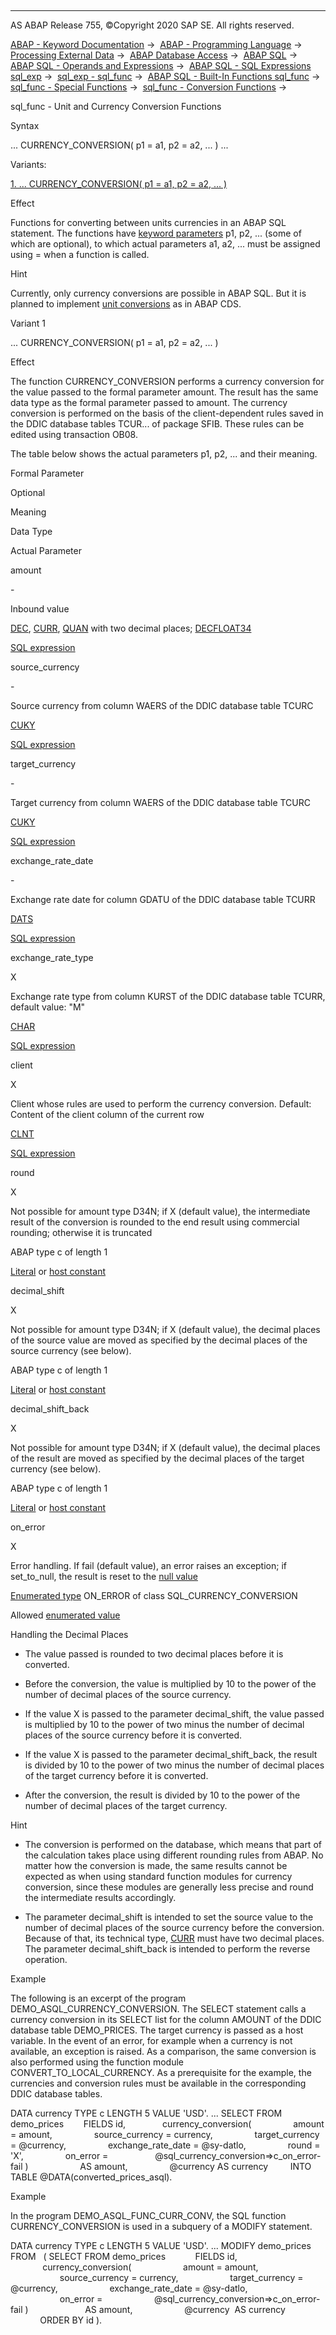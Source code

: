   

* * *

AS ABAP Release 755, ©Copyright 2020 SAP SE. All rights reserved.

[ABAP - Keyword Documentation](javascript:call_link\('abenabap.htm'\)) →  [ABAP - Programming Language](javascript:call_link\('abenabap_reference.htm'\)) →  [Processing External Data](javascript:call_link\('abenabap_language_external_data.htm'\)) →  [ABAP Database Access](javascript:call_link\('abenabap_sql.htm'\)) →  [ABAP SQL](javascript:call_link\('abenopensql.htm'\)) →  [ABAP SQL - Operands and Expressions](javascript:call_link\('abenopen_sql_operands.htm'\)) →  [ABAP SQL - SQL Expressions sql\_exp](javascript:call_link\('abapsql_expr.htm'\)) →  [sql\_exp - sql\_func](javascript:call_link\('abensql_builtin_func.htm'\)) →  [ABAP SQL - Built-In Functions sql\_func](javascript:call_link\('abenopen_sql_builtin_functions.htm'\)) →  [sql\_func - Special Functions](javascript:call_link\('abenopen_sql_special_functions.htm'\)) →  [sql\_func - Conversion Functions](javascript:call_link\('abenopen_sql_conversion_functions.htm'\)) → 

sql\_func - Unit and Currency Conversion Functions

Syntax

... CURRENCY\_CONVERSION( p1 = a1, p2 = a2, ... ) ...

Variants:

[1\. ... CURRENCY\_CONVERSION( p1 = a1, p2 = a2, ... )](#!ABAP_VARIANT_1@1@)

Effect

Functions for converting between units currencies in an ABAP SQL statement. The functions have [keyword parameters](javascript:call_link\('abenkeyword_parameter_glosry.htm'\) "Glossary Entry") p1, p2, ... (some of which are optional), to which actual parameters a1, a2, ... must be assigned using \= when a function is called.

Hint

Currently, only currency conversions are possible in ABAP SQL. But it is planned to implement [unit conversions](javascript:call_link\('abencds_conv_func_unit_curr_v2.htm'\)) as in ABAP CDS.

Variant 1

... CURRENCY\_CONVERSION( p1 = a1, p2 = a2, ... )

Effect

The function CURRENCY\_CONVERSION performs a currency conversion for the value passed to the formal parameter amount. The result has the same data type as the formal parameter passed to amount. The currency conversion is performed on the basis of the client-dependent rules saved in the DDIC database tables TCUR... of package SFIB. These rules can be edited using transaction OB08.

The table below shows the actual parameters p1, p2, ... and their meaning.

Formal Parameter

Optional

Meaning

Data Type

Actual Parameter

amount

\-

Inbound value

[DEC](javascript:call_link\('abenddic_builtin_types.htm'\)), [CURR](javascript:call_link\('abenddic_builtin_types.htm'\)), [QUAN](javascript:call_link\('abenddic_builtin_types.htm'\)) with two decimal places; [DECFLOAT34](javascript:call_link\('abenddic_builtin_types.htm'\))

[SQL expression](javascript:call_link\('abapsql_expr.htm'\))

source\_currency

\-

Source currency from column WAERS of the DDIC database table TCURC

[CUKY](javascript:call_link\('abenddic_builtin_types.htm'\))

[SQL expression](javascript:call_link\('abapsql_expr.htm'\))

target\_currency

\-

Target currency from column WAERS of the DDIC database table TCURC

[CUKY](javascript:call_link\('abenddic_builtin_types.htm'\))

[SQL expression](javascript:call_link\('abapsql_expr.htm'\))

exchange\_rate\_date

\-

Exchange rate date for column GDATU of the DDIC database table TCURR

[DATS](javascript:call_link\('abenddic_builtin_types.htm'\))

[SQL expression](javascript:call_link\('abapsql_expr.htm'\))

exchange\_rate\_type

X

Exchange rate type from column KURST of the DDIC database table TCURR, default value: "M"

[CHAR](javascript:call_link\('abenddic_builtin_types.htm'\))

[SQL expression](javascript:call_link\('abapsql_expr.htm'\))

client

X

Client whose rules are used to perform the currency conversion. Default: Content of the client column of the current row

[CLNT](javascript:call_link\('abenddic_builtin_types.htm'\))

[SQL expression](javascript:call_link\('abapsql_expr.htm'\))

round

X

Not possible for amount type D34N; if X (default value), the intermediate result of the conversion is rounded to the end result using commercial rounding; otherwise it is truncated

ABAP type c of length 1

[Literal](javascript:call_link\('abenabap_sql_literals.htm'\)) or [host constant](javascript:call_link\('abenopen_sql_host_variables.htm'\))

decimal\_shift

X

Not possible for amount type D34N; if X (default value), the decimal places of the source value are moved as specified by the decimal places of the source currency (see below).

ABAP type c of length 1

[Literal](javascript:call_link\('abenabap_sql_literals.htm'\)) or [host constant](javascript:call_link\('abenopen_sql_host_variables.htm'\))

decimal\_shift\_back

X

Not possible for amount type D34N; if X (default value), the decimal places of the result are moved as specified by the decimal places of the target currency (see below).

ABAP type c of length 1

[Literal](javascript:call_link\('abenabap_sql_literals.htm'\)) or [host constant](javascript:call_link\('abenopen_sql_host_variables.htm'\))

on\_error

X

Error handling. If fail (default value), an error raises an exception; if set\_to\_null, the result is reset to the [null value](javascript:call_link\('abennull_value_glosry.htm'\) "Glossary Entry")

[Enumerated type](javascript:call_link\('abenenumerated_type_glosry.htm'\) "Glossary Entry") ON\_ERROR of class SQL\_CURRENCY\_CONVERSION

Allowed [enumerated value](javascript:call_link\('abenenumerated_value_glosry.htm'\) "Glossary Entry")

Handling the Decimal Places

-   The value passed is rounded to two decimal places before it is converted.

-   Before the conversion, the value is multiplied by 10 to the power of the number of decimal places of the source currency.

-   If the value X is passed to the parameter decimal\_shift, the value passed is multiplied by 10 to the power of two minus the number of decimal places of the source currency before it is converted.

-   If the value X is passed to the parameter decimal\_shift\_back, the result is divided by 10 to the power of two minus the number of decimal places of the target currency before it is converted.

-   After the conversion, the result is divided by 10 to the power of the number of decimal places of the target currency.

Hint

-   The conversion is performed on the database, which means that part of the calculation takes place using different rounding rules from ABAP. No matter how the conversion is made, the same results cannot be expected as when using standard function modules for currency conversion, since these modules are generally less precise and round the intermediate results accordingly.

-   The parameter decimal\_shift is intended to set the source value to the number of decimal places of the source currency before the conversion. Because of that, its technical type, [CURR](javascript:call_link\('abenddic_currency_field.htm'\)) must have two decimal places. The parameter decimal\_shift\_back is intended to perform the reverse operation.

Example

The following is an excerpt of the program DEMO\_ASQL\_CURRENCY\_CONVERSION. The SELECT statement calls a currency conversion in its SELECT list for the column AMOUNT of the DDIC database table DEMO\_PRICES. The target currency is passed as a host variable. In the event of an error, for example when a currency is not available, an exception is raised. As a comparison, the same conversion is also performed using the function module CONVERT\_TO\_LOCAL\_CURRENCY. As a prerequisite for the example, the currencies and conversion rules must be available in the corresponding DDIC database tables.

DATA currency TYPE c LENGTH 5 VALUE 'USD'.
...
SELECT FROM demo\_prices
       FIELDS id,
              currency\_conversion(
                amount = amount,
                source\_currency = currency,
                target\_currency = @currency,
                exchange\_rate\_date = @sy-datlo,
                round = 'X',
                on\_error =
                  @sql\_currency\_conversion=>c\_on\_error-fail )
                    AS amount,
                @currency AS currency
        INTO TABLE @DATA(converted\_prices\_asql).

Example

In the program DEMO\_ASQL\_FUNC\_CURR\_CONV, the SQL function CURRENCY\_CONVERSION is used in a subquery of a MODIFY statement.

DATA currency TYPE c LENGTH 5 VALUE 'USD'.
...
MODIFY demo\_prices FROM
  ( SELECT FROM demo\_prices
           FIELDS id,
                  currency\_conversion(
                    amount = amount,
                    source\_currency = currency,
                    target\_currency = @currency,
                    exchange\_rate\_date = @sy-datlo,
                    on\_error =
                    @sql\_currency\_conversion=>c\_on\_error-fail )
                      AS amount,
                    @currency  AS currency
            ORDER BY id ).